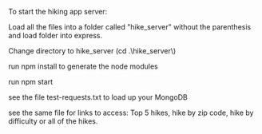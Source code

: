 To start the hiking app server:

Load all the files into a folder called "hike_server" without the parenthesis and load folder into express.

Change directory to hike_server (cd .\hike_server\\)

run npm install to generate the node modules

run npm start

see the file test-requests.txt to load up your MongoDB

see the same file for links to access: Top 5 hikes, hike by zip code, hike by difficulty or all of the hikes.
